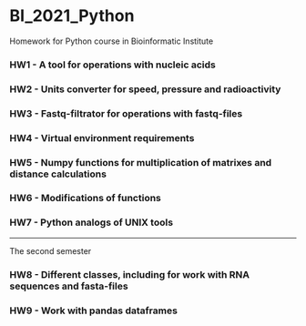 # BI_2021_Python
Homework for Python course in Bioinformatic Institute

### HW1 - A tool for operations with nucleic acids
### HW2 - Units converter for speed, pressure and radioactivity
### HW3 - Fastq-filtrator for operations with fastq-files
### HW4 - Virtual environment requirements
### HW5 - Numpy functions for multiplication of matrixes and distance calculations
### HW6 - Modifications of functions
### HW7 - Python analogs of UNIX tools

---
The second semester

### HW8 - Different classes, including for work with RNA sequences and fasta-files
### HW9 - Work with pandas dataframes
